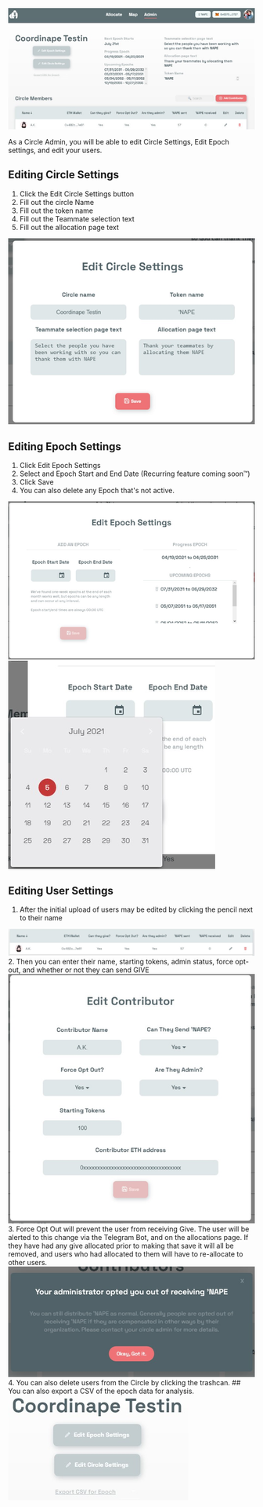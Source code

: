 <img src="/images/Admin.jpg">

<p> As a Circle Admin, you will be able to edit Circle Settings, Edit Epoch settings, and edit your users. <p>

## Editing Circle Settings 
1. Click the Edit Circle Settings button
2. Fill out the circle Name
3. Fill out the token name
4. Fill out the Teammate selection text
5. Fill out the allocation page text
<img src="/images/Circle Settings.jpg">


## Editing Epoch Settings
1. Click Edit Epoch Settings
2. Select and Epoch Start and End Date (Recurring feature coming soon™)
3. Click Save
4. You can also delete any Epoch that's not active. 
<img src="/images/Epoch Settings.jpg">
<img src="/images/Epoch Settings2.jpg">



## Editing User Settings
1. After the initial upload of users may be edited by clicking the pencil next to their name
<img src="/images/User View.jpg">
2. Then you can enter their name, starting tokens, admin status, force opt-out, and whether or not they can send GIVE
<img src="/images/Edit User.jpg">
3. Force Opt Out will prevent the user from receiving Give. The user will be alerted to this change via the Telegram Bot, and on the allocations page. If they have had any give allocated prior to making that save it will all be removed, and users who had allocated to them will have to re-allocate to other users. 
<img src="/images/Opt Out.jpg">	
4. You can also delete users from the Circle by clicking the trashcan.
## You can also export a CSV of the epoch data for analysis.
<img src="/images/Export.jpg">
